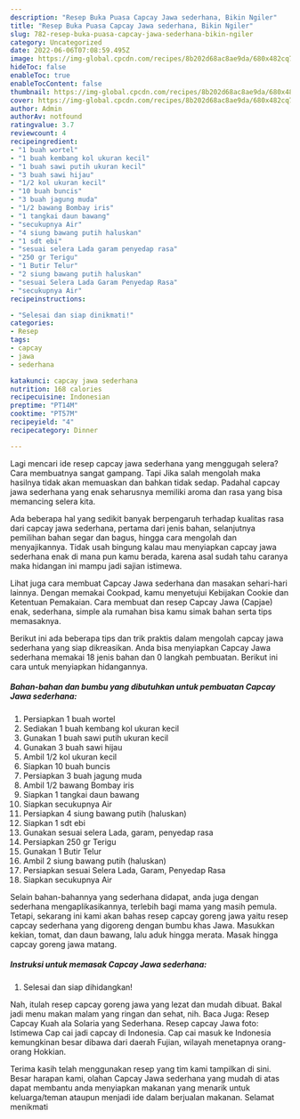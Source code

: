 ```yaml
---
description: "Resep Buka Puasa Capcay Jawa sederhana, Bikin Ngiler"
title: "Resep Buka Puasa Capcay Jawa sederhana, Bikin Ngiler"
slug: 782-resep-buka-puasa-capcay-jawa-sederhana-bikin-ngiler
category: Uncategorized
date: 2022-06-06T07:08:59.495Z
image: https://img-global.cpcdn.com/recipes/8b202d68ac8ae9da/680x482cq70/capcay-jawa-sederhana-foto-resep-utama.jpg
hideToc: false
enableToc: true
enableTocContent: false
thumbnail: https://img-global.cpcdn.com/recipes/8b202d68ac8ae9da/680x482cq70/capcay-jawa-sederhana-foto-resep-utama.jpg
cover: https://img-global.cpcdn.com/recipes/8b202d68ac8ae9da/680x482cq70/capcay-jawa-sederhana-foto-resep-utama.jpg
author: Admin
authorAv: notfound
ratingvalue: 3.7
reviewcount: 4
recipeingredient:
- "1 buah wortel"
- "1 buah kembang kol ukuran kecil"
- "1 buah sawi putih ukuran kecil"
- "3 buah sawi hijau"
- "1/2 kol ukuran kecil"
- "10 buah buncis"
- "3 buah jagung muda"
- "1/2 bawang Bombay iris"
- "1 tangkai daun bawang"
- "secukupnya Air"
- "4 siung bawang putih haluskan"
- "1 sdt ebi"
- "sesuai selera Lada garam penyedap rasa"
- "250 gr Terigu"
- "1 Butir Telur"
- "2 siung bawang putih haluskan"
- "sesuai Selera Lada Garam Penyedap Rasa"
- "secukupnya Air"
recipeinstructions:

- "Selesai dan siap dinikmati!"
categories:
- Resep
tags:
- capcay
- jawa
- sederhana

katakunci: capcay jawa sederhana 
nutrition: 168 calories
recipecuisine: Indonesian
preptime: "PT14M"
cooktime: "PT57M"
recipeyield: "4"
recipecategory: Dinner

---
```



Lagi mencari ide resep capcay jawa sederhana yang menggugah selera? Cara membuatnya sangat gampang. Tapi Jika salah mengolah maka hasilnya tidak akan memuaskan dan bahkan tidak sedap. Padahal capcay jawa sederhana yang enak seharusnya memiliki aroma dan rasa yang bisa memancing selera kita.


Ada beberapa hal yang sedikit banyak berpengaruh terhadap kualitas rasa dari capcay jawa sederhana, pertama dari jenis bahan, selanjutnya pemilihan bahan segar dan bagus, hingga cara mengolah dan menyajikannya. Tidak usah bingung kalau mau menyiapkan capcay jawa sederhana enak di mana pun kamu berada, karena asal sudah tahu caranya maka hidangan ini mampu jadi sajian istimewa.

Lihat juga cara membuat Capcay Jawa sederhana dan masakan sehari-hari lainnya. Dengan memakai Cookpad, kamu menyetujui Kebijakan Cookie dan Ketentuan Pemakaian. Cara membuat dan resep Capcay Jawa (Capjae) enak, sederhana, simple ala rumahan bisa kamu simak bahan serta tips memasaknya.


Berikut ini ada beberapa tips dan trik praktis dalam mengolah capcay jawa sederhana yang siap dikreasikan. Anda bisa menyiapkan Capcay Jawa sederhana memakai 18 jenis bahan dan 0 langkah pembuatan. Berikut ini cara untuk menyiapkan hidangannya.

<!--inarticleads1-->

##### Bahan-bahan dan bumbu yang dibutuhkan untuk pembuatan Capcay Jawa sederhana:

1. Persiapkan 1 buah wortel
1. Sediakan 1 buah kembang kol ukuran kecil
1. Gunakan 1 buah sawi putih ukuran kecil
1. Gunakan 3 buah sawi hijau
1. Ambil 1/2 kol ukuran kecil
1. Siapkan 10 buah buncis
1. Persiapkan 3 buah jagung muda
1. Ambil 1/2 bawang Bombay iris
1. Siapkan 1 tangkai daun bawang
1. Siapkan secukupnya Air
1. Persiapkan 4 siung bawang putih (haluskan)
1. Siapkan 1 sdt ebi
1. Gunakan sesuai selera Lada, garam, penyedap rasa
1. Persiapkan 250 gr Terigu
1. Gunakan 1 Butir Telur
1. Ambil 2 siung bawang putih (haluskan)
1. Persiapkan sesuai Selera Lada, Garam, Penyedap Rasa
1. Siapkan secukupnya Air


Selain bahan-bahannya yang sederhana didapat, anda juga dengan sederhana mengaplikasikannya, terlebih bagi mama yang masih pemula. Tetapi, sekarang ini kami akan bahas resep capcay goreng jawa yaitu resep capcay sederhana yang digoreng dengan bumbu khas Jawa. Masukkan kekian, tomat, dan daun bawang, lalu aduk hingga merata. Masak hingga capcay goreng jawa matang. 

<!--inarticleads2-->

##### Instruksi untuk memasak Capcay Jawa sederhana:


1. Selesai dan siap dihidangkan!

Nah, itulah resep capcay goreng jawa yang lezat dan mudah dibuat. Bakal jadi menu makan malam yang ringan dan sehat, nih. Baca Juga: Resep Capcay Kuah ala Solaria yang Sederhana. Resep capcay Jawa foto: Istimewa Cap cai jadi capcay di Indonesia. Cap cai masuk ke Indonesia kemungkinan besar dibawa dari daerah Fujian, wilayah menetapnya orang-orang Hokkian. 

Terima kasih telah menggunakan resep yang tim kami tampilkan di sini. Besar harapan kami, olahan Capcay Jawa sederhana yang mudah di atas dapat membantu anda menyiapkan makanan yang menarik untuk keluarga/teman ataupun menjadi ide dalam berjualan makanan. Selamat menikmati
